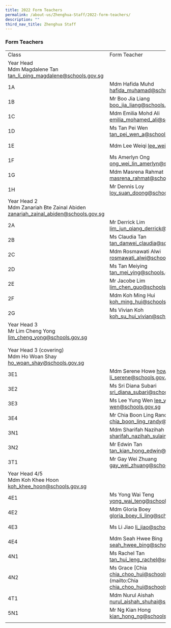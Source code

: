 ```yaml
---
title: 2022 Form Teachers
permalink: /about-us/Zhenghua-Staff/2022-form-teachers/
description: ""
third_nav_title: Zhenghua Staff
---
```

### Form Teachers

|  |  |  |  |
|---|---|---|---|
| Class | Form Teacher | Form Teacher | Form Teacher |
| Year Head <br>Mdm Magdalene Tan<br> [tan_li_ping_magdalene@schools.gov.sg](mailto:tan_li_ping_magdalene@schools.gov.sg) |  |  |  |
| 1A | Mdm Hafida Muhd [hafida_muhamad@schools.gov.sg](mailto:hafida_muhamad@schools.gov.sg) | Ms Tay Limin [tay_limin@schools.gov.sg](mailto:tay_limin@schools.gov.sg) | Mr Muhd Faisal Ramli [muhammad_faisal_ramli@schools.gov.sg](mailto:muhammad_faisal_ramli@schools.gov.sg) |
| 1B | Mr Boo Jia Liang [boo_jia_liang@schools.gov.sg](mailto:boo_jia_liang@schools.gov.sg) | Ms Valerie Chia [chia_wei_ting_valerie@schools.gov.sg](mailto:chia_wei_ting_valerie@schools.gov.sg) |  |
| 1C | Mdm Emilia Mohd Ali [emilia_mohamed_ali@schools.gov.sg](mailto:emilia_mohamed_ali@schools.gov.sg) | Ms Kwek Co Hui [kwek_co_hui@schools.gov.sg](mailto:kwek_co_hui@schools.gov.sg) |  |
| 1D | Ms Tan Pei Wen [tan_pei_wen_a@schools.gov.sg](mailto:tan_pei_wen_a@schools.gov.sg) | Mdm Chee Pei Jiun [chee_pei_jiun_a@schools.gov.sg](mailto:chee_pei_jiun_a@schools.gov.sg) |  |
| 1E | Mdm Lee Weiqi [lee_weiqi@schools.gov.sg](lmailto:ee_weiqi@schools.gov.sg) | Ms Sakinah Md Supiyan [sakinah_mohamed_supiyan@schools.gov.sg](mailto:sakinah_mohamed_supiyan@schools.gov.sg) |  |
| 1F | Ms Amerlyn Ong [ong_wei_lin_amerlyn@schools.gov.sg](mailto:ong_wei_lin_amerlyn@schools.gov.sg) | Mr Liang Kar Weng [liang_kar_weng@schools.gov.sg](mailto:liang_kar_weng@schools.gov.sg) |  |
| 1G | Mdm Masrena Rahmat [masrena_rahmat@schools.gov.sg](mailto:masrena_rahmat@schools.gov.sg) | Mr Aaron Justin Tan [aaron_justin_tan_wen@schools.gov.sg](mailto:aaron_justin_tan_wen@schools.gov.sg) |  |
| 1H | Mr Dennis Loy [loy_suan_doong@schools.gov.sg](mailto:loy_suan_doong@schools.gov.sg) | Ms Jamie Foo [foo_jie_min_jamie@schools.gov.sg](mailto:foo_jie_min_jamie@schools.gov.sg) |  |
| Year Head 2<br> Mdm Zanariah Bte Zainal Abiden <br>[zanariah_zainal_abiden@schools.gov.sg](mailto:zanariah_zainal_abiden@schools.gov.sg) |  |  |  |
| 2A | Mr Derrick Lim [lim_jun_qiang_derrick@schools.gov.sg](mailto:lim_jun_qiang_derrick@schools.gov.sg) | Ms Darlene John Johney [darlene_john_johney@schools.gov.sg](mailto:darlene_john_johney@schools.gov.sg) |  |
| 2B | Ms Claudia Tan [tan_danwei_claudia@schools.gov.sg](mailto:tan_danwei_claudia@schools.gov.sg) | Mr Faizal Bin Bohari [faizal_bohari@schools.gov.sg](mailto:faizal_bohari@schools.gov.sg) |  |
| 2C | Mdm Rosmawati Alwi [rosmawati_alwi@schools.gov.sg](mailto:rosmawati_alwi@schools.gov.sg) | Mr Andrew Kan kan_andrew@schools.gov.sg |  |
| 2D | Ms Tan Meiying [tan_mei_ying@schools.gov.sg](mailto:tan_mei_ying@schools.gov.sg) |  |  |
| 2E | Mr Jacobe Lim [lim_chen_guo@schools.gov.sg](mailto:lim_chen_guo@schools.gov.sg) | Ms Cynthia Loh [loh_so_boey@schools.gov.sg](mailto:loh_so_boey@schools.gov.sg) |  |
| 2F | Mdm Koh Ming Hui [koh_ming_hui@schools.gov.sg](mailto:koh_ming_hui@schools.gov.sg) | Mdm Karen Choo [choo_karen@schools.gov.sg](mailto:choo_karen@schools.gov.sg) | Mdm Saratha (Mrs Selvam) [saratha_devi_ramasamy@schools.gov.sg](mailto:saratha_devi_ramasamy@schools.gov.sg) |
| 2G | Ms Vivian Koh [koh_su_hui_vivian@schools.gov.sg](mailto:koh_su_hui_vivian@schools.gov.sg) | Ms Siti Nurbasyirah Azahar [siti_nurbasyirah_azahar@schools.gov.sg](mailto:siti_nurbasyirah_azahar@schools.gov.sg) |  |
| Year Head 3<br> Mr Lim Cheng Yong<br> [lim_cheng_yong@schools.gov.sg](mailto:lim_cheng_yong@schools.gov.sg) <br><br> Year Head 3 (covering) <br>Mdm Ho Woan Shay<br> [ho_woan_shay@schools.gov.sg](mailto:ho_woan_shay@schools.gov.sg) |  |  |  |
| 3E1 | Mdm Serene Howe [howe_joo-li_serene@schools.gov.sg](mailto:howe_joo-li_serene@schools.gov.sg) | Mr Samuel Lim [samuel_lim_kok_boon@schools.gov.sg](mailto:samuel_lim_kok_boon@schools.gov.sg) |  |
| 3E2 | Ms Sri Diana Subari [sri_diana_subari@schools.gov.sg](mailto:sri_diana_subari@schools.gov.sg) | Mr Peter Ng [ng_seng_huat@schools.gov.sg](mailto:ng_seng_huat@schools.gov.sg) |  |
| 3E3 | Ms Lee Yung Wen [lee_yung-wen@schools.gov.sg](mailto:lee_yung-wen@schools.gov.sg) | Mdm Felicity Lim [lim_sy_hing_felicity@schools.gov.sg](mailto:lim_sy_hing_felicity@schools.gov.sg) |  |
| 3E4 | Mr Chia Boon Ling Randy [chia_boon_ling_randy@schools.gov.sg](mailto:chia_boon_ling_randy@schools.gov.sg) | Mdm Tan Li Leng Agnes [tan_li_leng@schools.gov.sg](mailto:tan_li_leng@schools.gov.sg) |  |
| 3N1 | Mdm Sharifah Nazihah Sulaiman [sharifah_nazihah_sulaiman@schools.gov.sg](mailto:sharifah_nazihah_sulaiman@schools.gov.sg) | Mdm Tan Fong Yee [tan_fong_yee@schools.gov.sg](mailto:tan_fong_yee@schools.gov.sg) |  |
| 3N2 | Mr Edwin Tan [tan_kian_hong_edwin@schools.gov.sg](mailto:tan_kian_hong_edwin@schools.gov.sg) | Mr Widad Wahid [widad_wahid@schools.gov.sg](mailto:widad_wahid@schools.gov.sg) |  |
| 3T1 | Mr Gay Wei Zhuang [gay_wei_zhuang@schools.gov.sg](mailto:gay_wei_zhuang@schools.gov.sg) | Mdm Goh Lay Ping Justina [goh_lay_ping_justina@schools.gov.sg](mailto:goh_lay_ping_justina@schools.gov.sg) |  |
| Year Head 4/5<br> Mdm Koh Khee Hoon<br> [koh_khee_hoon@schools.gov.sg](mailto:koh_khee_hoon@schools.gov.sg) |  |  |  |
| 4E1 | Ms Yong Wai Teng [yong_wai_teng@schools.gov.sg](mailto:yong_wai_teng@schools.gov.sg) | Ms Anna Low [low_li_leen_anna@schools.gov.sg](mailto:low_li_leen_anna@schools.gov.sg) |  |
| 4E2 | Mdm Gloria Boey [gloria_boey_li_ling@schools.gov.sg](mailto:gloria_boey_li_ling@schools.gov.sg) | Ms Marinah Mohdar [marinah_mohdar@schools.gov.sg](mailto:marinah_mohdar@schools.gov.sg) |  |
| 4E3 | Ms Li Jiao [li_jiao@schools.gov.sg](mailto:li_jiao@schools.gov.sg) | Ms Natalie Tan [tan_li_er_natalie@schools.gov.sg](mailto:tan_li_er_natalie@schools.gov.sg) |  |
| 4E4 | Mdm Seah Hwee Bing [seah_hwee_bing@schools.gov.sg](mailto:seah_hwee_bing@schools.gov.sg) | Mr Sebastian Ang [sebastian_ang_tau@schools.gov.sg](mailto:sebastian_ang_tau@schools.gov.sg) |  |
| 4N1 | Ms Rachel Tan [tan_hui_leng_rachel@schools.gov.sg](mailto:tan_hui_leng_rachel@schools.gov.sg) | Mr Shamsul Idris [shamsul_idris@schools.gov.sg](mailto:shamsul_idris@schools.gov.sg) |  |
| 4N2 | Ms Grace [Chia chia_choo_hui@schools.gov.sg](mailto:Chia chia_choo_hui@schools.gov.sg) | Mdm Nur Elfianie  [nur_elfianie_abdul_samad@schools.gov.sg](mailto:nur_elfianie_abdul_samad@schools.gov.sg) | Mr Lim Michael [lim_michael@schools.gov.sg](mailto:lim_michael@schools.gov.sg) |
| 4T1 | Mdm Nurul Aishah [nurul_aishah_shuhai@schools.gov.sg](mailto:nurul_aishah_shuhai@schools.gov.sg) | Ms Tan Cheng Cheng Angela [tan_cheng_cheng_angela@schools.gov.sg](mailto:tan_cheng_cheng_angela@schools.gov.sg) |  |
| 5N1 | Mr Ng Kian Hong [kian_hong_ng@schools.gov.sg](mailto:kian_hong_ng@schools.gov.sg) | Mdm Liu Fen [liu_fen@schools.gov.sg](mailto:liu_fen@schools.gov.sg)|  |
|  |  |  |  |